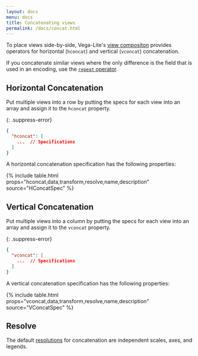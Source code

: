 ```yaml
---
layout: docs
menu: docs
title: Concatenating views
permalink: /docs/concat.html
---
```


To place views side-by-side, Vega-Lite's [view compositon](composition.html) provides operators for horizontal (`hconcat`) and vertical (`vconcat`) concatenation.

If you concatenate similar views where the only difference is the field that is used in an encoding, use the [`repeat` operator](repeat.html).

## Horizontal Concatenation

Put multiple views into a row by putting the specs for each view into an array and assign it to the `hconcat` property.

{: .suppress-error}
```json
{
  "hconcat": [
    ...  // Specifications
  ]
}
```

A horizontal concatenation specification has the following properties:

{% include table.html props="hconcat,data,transform,resolve,name,description" source="HConcatSpec" %}

## Vertical Concatenation

Put multiple views into a column by putting the specs for each view into an array and assign it to the `vconcat` property.

{: .suppress-error}
```json
{
  "vconcat": [
    ...  // Specifications
  ]
}
```

A vertical concatenation specification has the following properties:

{% include table.html props="vconcat,data,transform,resolve,name,description" source="VConcatSpec" %}

## Resolve

The default [resolutions](resolve.html) for concatenation are independent scales, axes, and legends.
